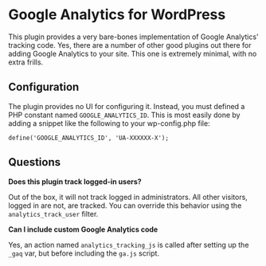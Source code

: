 # Google Analytics for WordPress #

This plugin provides a very bare-bones implementation of Google Analytics'
tracking code.  Yes, there are a number of other good plugins out there for
adding Google Analytics to your site.  This one is extremely minimal, with no
extra frills.

## Configuration ##

The plugin provides no UI for configuring it.  Instead, you must defined a PHP
constant named `GOOGLE_ANALYTICS_ID`.  This is most easily done by adding a
snippet like the following to your wp-config.php file:

    define('GOOGLE_ANALYTICS_ID', 'UA-XXXXXX-X');

## Questions ##

**Does this plugin track logged-in users?**

Out of the box, it will not track logged in administrators.  All other
visitors, logged in are not, are tracked.  You can override this behavior using
the `analytics_track_user` filter.

**Can I include custom Google Analytics code**

Yes, an action named `analytics_tracking_js` is called after setting up the
`_gaq` var, but before including the `ga.js` script.
